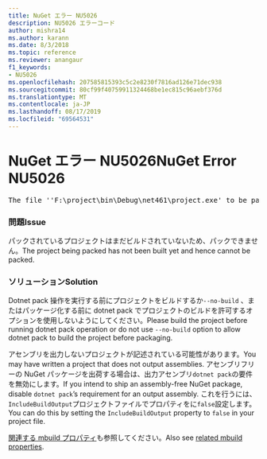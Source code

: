 ```yaml
---
title: NuGet エラー NU5026
description: NU5026 エラーコード
author: mishra14
ms.author: karann
ms.date: 8/3/2018
ms.topic: reference
ms.reviewer: anangaur
f1_keywords:
- NU5026
ms.openlocfilehash: 207585815393c5c2e8230f7816ad126e71dec938
ms.sourcegitcommit: 80cf99f40759911324468be1ec815c96aebf376d
ms.translationtype: MT
ms.contentlocale: ja-JP
ms.lasthandoff: 08/17/2019
ms.locfileid: "69564531"
---
```

# <a name="nuget-error-nu5026"></a><span data-ttu-id="16b4a-103">NuGet エラー NU5026</span><span class="sxs-lookup"><span data-stu-id="16b4a-103">NuGet Error NU5026</span></span>
<pre>The file ''F:\project\bin\Debug\net461\project.exe' to be packed was not found on disk.</pre>

### <a name="issue"></a><span data-ttu-id="16b4a-104">問題</span><span class="sxs-lookup"><span data-stu-id="16b4a-104">Issue</span></span>

<span data-ttu-id="16b4a-105">パックされているプロジェクトはまだビルドされていないため、パックできません。</span><span class="sxs-lookup"><span data-stu-id="16b4a-105">The project being packed has not been built yet and hence cannot be packed.</span></span>


### <a name="solution"></a><span data-ttu-id="16b4a-106">ソリューション</span><span class="sxs-lookup"><span data-stu-id="16b4a-106">Solution</span></span>

<span data-ttu-id="16b4a-107">Dotnet pack 操作を実行する前にプロジェクトをビルドするか`--no-build` 、またはパッケージ化する前に dotnet pack でプロジェクトのビルドを許可するオプションを使用しないようにしてください。</span><span class="sxs-lookup"><span data-stu-id="16b4a-107">Please build the project before running dotnet pack operation or do not use `--no-build` option to allow dotnet pack to build the project before packaging.</span></span>

<span data-ttu-id="16b4a-108">アセンブリを出力しないプロジェクトが記述されている可能性があります。</span><span class="sxs-lookup"><span data-stu-id="16b4a-108">You may have written a project that does not output assemblies.</span></span> <span data-ttu-id="16b4a-109">アセンブリフリーの NuGet パッケージを出荷する場合は、出力アセンブリ`dotnet pack`の要件を無効にします。</span><span class="sxs-lookup"><span data-stu-id="16b4a-109">If you intend to ship an assembly-free NuGet package, disable `dotnet pack`’s requirement for an output assembly.</span></span> <span data-ttu-id="16b4a-110">これを行うには、 `IncludeBuildOutput`プロジェクトファイルでプロパティをに`false`設定します。</span><span class="sxs-lookup"><span data-stu-id="16b4a-110">You can do this by setting the `IncludeBuildOutput` property to `false` in your project file.</span></span>

<span data-ttu-id="16b4a-111">[関連する mbuild プロパティ](../msbuild-targets.md#output-assemblies)も参照してください。</span><span class="sxs-lookup"><span data-stu-id="16b4a-111">Also see [related mbuild properties](../msbuild-targets.md#output-assemblies).</span></span>

